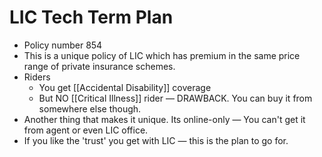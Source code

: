 # LIC Tech Term Plan

- Policy number 854
- This is a unique policy of LIC which has premium in the same price range of private insurance schemes.
- Riders
  - You get [[Accidental Disability]] coverage
  - But NO [[Critical Illness]] rider — DRAWBACK. You can buy it from somewhere else though.
- Another thing that makes it unique. Its online-only — You can't get it from agent or even LIC office.
- If you like the 'trust' you get with LIC — this is the plan to go for.
